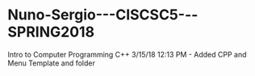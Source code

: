 # Nuno-Sergio---CISCSC5---SPRING2018
Intro to Computer Programming C++
3/15/18 12:13 PM - Added CPP and Menu Template and folder